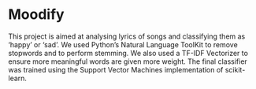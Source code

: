 # Moodify

This project is aimed at analysing lyrics of songs and classifying them as ‘happy’ or ‘sad’. We used Python’s Natural Language ToolKit to remove stopwords and to perform stemming. We also used a TF-IDF Vectorizer to ensure more meaningful words are given more weight. The final classifier was trained using the Support Vector Machines implementation of scikit-learn.